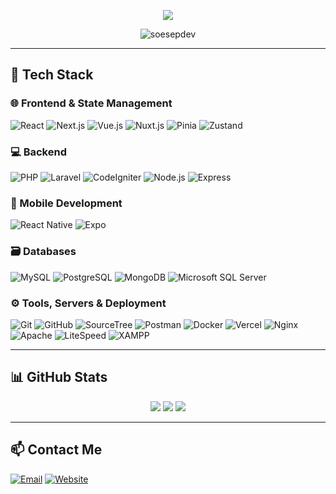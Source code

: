 <p align="center">
  <img src="https://readme-typing-svg.demolab.com/?lines=Hi,+I'm+Soe;Fullstack+Developer;React,+Laravel,+Node.js+%26+More!;&center=true&width=600&height=60&size=35&color=00DC82">
</p>

<p align="center">
  <img src="https://komarev.com/ghpvc/?username=soesepdev&label=Profile+Views&color=0e75b6&style=flat" alt="soesepdev" />
</p>

---

## 🧰 Tech Stack

### 🌐 Frontend & State Management  
![React](https://img.shields.io/badge/React-20232A?style=for-the-badge&logo=react&logoColor=61DAFB)
![Next.js](https://img.shields.io/badge/Next.js-000000?style=for-the-badge&logo=nextdotjs&logoColor=ffffff)
![Vue.js](https://img.shields.io/badge/Vue.js-35495E?style=for-the-badge&logo=vue.js&logoColor=4FC08D)
![Nuxt.js](https://img.shields.io/badge/Nuxt.js-00DC82?style=for-the-badge&logo=nuxt.js&logoColor=white)
![Pinia](https://img.shields.io/badge/Pinia-F7DF1E?style=for-the-badge&logo=pinia&logoColor=2E2E2E)
![Zustand](https://img.shields.io/badge/Zustand-2D2D2D?style=for-the-badge)

### 💻 Backend  
![PHP](https://img.shields.io/badge/PHP-777BB4?style=for-the-badge&logo=php&logoColor=fff)
![Laravel](https://img.shields.io/badge/Laravel-F9322C?style=for-the-badge&logo=laravel&logoColor=fff)
![CodeIgniter](https://img.shields.io/badge/CodeIgniter-EF4223?style=for-the-badge&logo=codeigniter&logoColor=fff)
![Node.js](https://img.shields.io/badge/Node.js-339933?style=for-the-badge&logo=node.js&logoColor=fff)
![Express](https://img.shields.io/badge/Express.js-000000?style=for-the-badge&logo=express&logoColor=fff)

### 📱 Mobile Development  
![React Native](https://img.shields.io/badge/React_Native-20232A?style=for-the-badge&logo=react&logoColor=61DAFB)
![Expo](https://img.shields.io/badge/Expo-000020?style=for-the-badge&logo=expo&logoColor=white)

### 🗃️ Databases  
![MySQL](https://img.shields.io/badge/MySQL-00758F?style=for-the-badge&logo=mysql&logoColor=fff)
![PostgreSQL](https://img.shields.io/badge/PostgreSQL-336791?style=for-the-badge&logo=postgresql&logoColor=fff)
![MongoDB](https://img.shields.io/badge/MongoDB-47A248?style=for-the-badge&logo=mongodb&logoColor=fff)
![Microsoft SQL Server](https://img.shields.io/badge/Microsoft_SQL_Server-CC2927?style=for-the-badge&logo=microsoftsqlserver&logoColor=white)

### ⚙️ Tools, Servers & Deployment  
![Git](https://img.shields.io/badge/Git-F05032?style=for-the-badge&logo=git&logoColor=fff)
![GitHub](https://img.shields.io/badge/GitHub-181717?style=for-the-badge&logo=github&logoColor=fff)
![SourceTree](https://img.shields.io/badge/SourceTree-0052CC?style=for-the-badge&logo=sourcetree&logoColor=fff)
![Postman](https://img.shields.io/badge/Postman-FF6C37?style=for-the-badge&logo=postman&logoColor=white)
![Docker](https://img.shields.io/badge/Docker-2496ED?style=for-the-badge&logo=docker&logoColor=fff)
![Vercel](https://img.shields.io/badge/Vercel-000?style=for-the-badge&logo=vercel&logoColor=white)
![Nginx](https://img.shields.io/badge/Nginx-009639?style=for-the-badge&logo=nginx&logoColor=white)
![Apache](https://img.shields.io/badge/Apache-D22128?style=for-the-badge&logo=apache&logoColor=white)
![LiteSpeed](https://img.shields.io/badge/LiteSpeed-1D6CDF?style=for-the-badge&logo=litespeed&logoColor=white)
![XAMPP](https://img.shields.io/badge/XAMPP-FB7A24?style=for-the-badge&logo=xampp&logoColor=white)

---

## 📊 GitHub Stats

<p align="center">
  <img src="https://github-readme-stats.vercel.app/api?username=soesepdev&show_icons=true&theme=radical" />
  <img src="https://github-readme-stats.vercel.app/api/top-langs/?username=soesepdev&layout=compact&theme=radical" />
  <img src="https://streak-stats.demolab.com?user=soesepdev&theme=radical" />
</p>

---

## 📫 Contact Me
[![Email](https://img.shields.io/badge/Email-D14836?style=for-the-badge&logo=gmail&logoColor=white)](mailto:soesep.dev@gmail.com)
[![Website](https://img.shields.io/badge/Website-4285F4?style=for-the-badge&logo=google-chrome&logoColor=white)](https://soesepdev.my.id)
